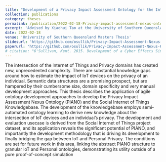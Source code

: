 ```yaml
---
title: "Development of a Privacy Impact Assessment Ontology for the Internet of Things"
collection: publications
category: theses
permalink: /publication/2022-02-18-Privacy-impact-assessment-nexus-ontology
excerpt: 'Advised by Xiaohui Tao at the University of Southern Queensland.'
date: 2022-02-18
venue: 'University of Southern Queensland Masters Thesis'
slidesurl: 'https://github.com/osullik/Privacy-Impact-Assessment-Nexus-Ontology'
paperurl: 'https://github.com/osullik/Privacy-Impact-Assessment-Nexus-Ontology'
# citation: "O'Sullivan, Kent. 2015. Development of a Cyber Effects Simulation Ontology for Use in Military Simulation. UNSW Honours Thesis"
---
```


The intersection of the Internet of Things and Privacy domains has created new, unprecedented complexity. 
There are substantial knowledge gaps around how to estimate the impact of IoT devices on the privacy of an individual. 
Semantic data structures are a promising prospect, but are hampered by their cumbersome size, domain specificity and very manual development approaches. 
This thesis describes the application of agile ontology development approaches to develop the Privacy Impact Assessment Nexus Ontology (PIANO) and the Social Internet of Things Knowledgebase. 
The development of the knowledgebase employs semi-automated ontology learning to derive new knowledge about the intersection of IoT devices and an individual’s privacy. 
The development and evaluation usecase is derived from the Social Internet of Things project dataset, and its application reveals the significant potential of PIANO, and importantly the development methodology that is driving its development to finally bridging the gap between IoT and Personal Privacy. 
The conditions are set for future work in this area, linking the abstract PIANO structure to granular IoT and Personal ontologies, demonstrating its utility outside of a pure proof-of-concept simulation